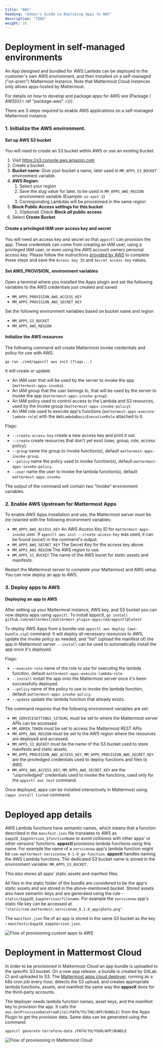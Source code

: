```yaml
---
title: "AWS"
heading: "Admin's Guide to Deploying Apps to AWS"
description: "TODO"
weight: 10
---
```


# Deployment in self-managed environments

An App designed and bundled for AWS Lambda can be deployed to the customer's own
AWS environment, and then installed on a self-managed ("on-prem") Mattermost
instance. Note that Mattermost Cloud instances only allows apps hosted by
Mattermost.

For details on how to develop and package apps for AWS see [Package / AWS]({{< ref "package-aws" >}})

There are 3 steps required to enable AWS applications on a self-managed
Mattermost instance.

### 1. Initialize the AWS environment.

#### Set up AWS S3 bucket

You will need to create an S3 bucket within AWS or use an existing bucket.

1. Visit https://s3.console.aws.amazon.com
1. Create a bucket.
1. **Bucket name**: Give your bucket a name, later used in `MM_APPS_S3_BUCKET` environment variable.
1. **AWS Region**:
   1. Select your region
   1. Save the slug value for later, to be used in `MM_APPS_AWS_REGION` environment variable (Example: `us-east-1`)
   1. Corresponding Lambdas will be provisioned in the same region
2. **Block Public Access settings for this bucket**
   1. (Optional) Check **Block *all* public access**
3. Select **Create Bucket**.

#### Create a privileged IAM user access key and secret

You will need an access key and secret so that `appsctl` can provision the app. These credentials can come from creating an IAM user, using a privileged IAM user, or even using the AWS account owners personal access key. Please follow the instructions [provided by AWS](https://aws.amazon.com/premiumsupport/knowledge-center/create-access-key/) to complete these steps and save the `Access key ID` and `Secret access key` values.

#### Set AWS_PROVISION_ environment variables

Open a terminal where you installed the Apps plugin and set the following variables to the AWS credentials just created and saved:

- `MM_APPS_PROVISION_AWS_ACCESS_KEY`  
- `MM_APPS_PROVISION_AWS_SECRET_KEY`

Set the following environment variables based on bucket name and region

- `MM_APPS_S3_BUCKET`  
- `MM_APPS_AWS_REGION`

#### Initialize the AWS resources

The following command will create Mattermost invoke credentials and policy for use with AWS.

`go run ./cmd/appsctl aws init [flags...]`

It will create or update:

- An IAM user that will be used by the server to invoke the app
  (`mattermost-apps-invoke`).
- An IAM group that the user belongs to, that will be used by the server to
  invoke the app (`mattermost-apps-invoke-group`).
- An IAM policy used to control access to the Lambda and S3 resources, used by
  the invoke group (`mattermost-apps-invoke-policy`).
- An IAM role used to execute app's functions
  (`mattermost-apps-execute-lambda-role`) with the `AWSLambdaBasicExecutionRole`
  attached to it.

Flags:
- `--create-access-key` create a new access key and print it out.
- `--create` create resources that don't yet exist (user, group, role, access
  policy).
- `--group` name the group to invoke function(s), default
  `mattermost-apps-invoke-group`.
- `--policy` name the policy used to invoke function(s), default
  `mattermost-apps-invoke-policy`.
- `--user` name the user to invoke the lambda function(s), default
  `mattermost-apps-invoke`.

The output of the command will contain two "Invoke" environment variables.

### 2. Enable AWS Upstream for Mattermost Apps

To enable AWS Apps installation and use, the Mattermost server must be
(re-)started with the following environment variables:

- `MM_APPS_AWS_ACCESS_KEY` An AWS Access Key ID for `mattermost-apps-invoke`
  user. If `appsctl aws init --create-access-key` was used, it can be found
  (once!) in the command's output.
- `MM_APPS_AWS_SECRET_KEY` The Secret Key for the access key above.
- `MM_APPS_AWS_REGION` The AWS region to use.
- `MM_APPS_S3_BUCKET` The name of the AWS bucet for static assets and manifests.

Restart the Mattermost server to complete your Mattermost and AWS setup. You can
now deploy an app to AWS.


### 3. Deploy apps to AWS

#### Deploying an app to AWS

After setting up your Mattermost instance, AWS key, and S3 bucket you can now
deploy apps using `appsctl`. To install appsctl, `go install
github.com/mattermost/mattermost-plugin-apps/cmd/appsctl@latest`

To deploy AWS Apps from a bundle use `appsctl aws deploy {aws-bundle.zip}`
command. It will deploy all necessary resources to AWS, update the invoke policy
as needed, and "list" (upload the manifest of) the app in Mattermost server.
`--install` can be used to automatically install the app once it's deployed.

Flags:
- `--execute-role` name of the role to use for executing the lambda function,
  default `mattermost-apps-execute-lambda-role`
- `--install` install the app onto the Mattermost server once it's been
  successfully deployed.
- `--policy` name of the policy to use to invoke the lambda function, default
  `mattermost-apps-invoke-policy`.
- `--update` update the lambda function that already exists.

The command requires that the following environment variables are set:
- `MM_SERVICESETTINGS_SITEURL` must be set to where the Mattermost server APIs can
  be accessed.
- `MM_ADMIN_TOKEN` must be set to access the Mattermost REST APIs.
- `MM_APPS_AWS_REGION` must be set to the AWS region where the resources are
  deployed and accessed.
- `MM_APPS_S3_BUCKET` must be the name of the S3 bucket used to store manifests
  and static assets.
- `MM_APPS_PROVISION_AWS_ACCESS_KEY`, `MM_APPS_PROVISION_AWS_SECRET_KEY` are the
  priviledged credentials used to deploy functions and files to AWS. 
- `MM_APPS_AWS_ACCESS_KEY`, `MM_APPS_AWS_SECRET_KEY` are the "unpriviledged"
  credentials used to invoke the functions, used only for the `appsctl aws test`
  command.

Once deployed, apps can be installed interactively in Mattermost using `/apps
install listed` command.


# Deployed app details

AWS Lambda functions have semantic names, which means that a function described in the `manifest.json` file translates to AWS as `$appID_$appVersion_$functionName` to avoid collisions with other apps' or other versions' functions. **appsctl** provisions lambda functions using this name. For example the name of a `servicenow` app's lambda function might be `com-mattermost-servicenow_0-1-0_go-function`. **appsctl** handles naming the AWS Lambda functions. The dedicated S3 bucket name is stored in the environment variable: `MM_APPS_S3_BUCKET`.

This also stores all apps' static assets and manifest files.

All files in the static folder of the bundle are considered to be the app's static assets and are stored in the above-mentioned bucket. Stored assets also have semantic keys and are generated using the rule - `static/$appID_$appVersion/filename`. For example the `servicenow` app's static file key can be accessed at `"static/com.mattermost.servicenow_0.1.0_app/photo.png"`.

The `manifest.json` file of an app is stored in the same S3 bucket as the key - `manifests/$appID_$appVersion.json`.

![Flow of provisioning custom apps to AWS](provisioning-in-3rd-party-aws.png)

# Deployment in Mattermost Cloud

In order to be provisioned in Mattermost Cloud an app bundle is uploaded to the specific S3 bucket. On a new app release, a bundle is created by GitLab CI and uploaded to S3. The [Mattermost apps cloud deployer](https://github.com/mattermost/mattermost-apps-cloud-deployer), running as a k8s cron job every hour, detects the S3 upload, and creates appropriate lambda functions, assets, and manifest the same way the **appsclt** does for the third-party accounts.

The deployer needs lambda function names, asset keys, and the manifest key to provision the app. It calls the `aws.GetProvisionDataFromFile(/PATH/TO/THE/APP/BUNDLE)` from the Apps Plugin to get the provision data. Same data can be generated using the command:

`appsctl generate-terraform-data /PATH/TO/YOUR/APP/BUNDLE`

![Flow of provisioning in Mattermost Cloud](provisioning-in-mm-aws.png)

